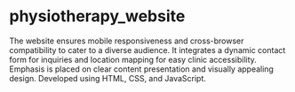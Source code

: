 # physiotherapy_website
The website ensures mobile responsiveness and cross-browser compatibility to cater to a diverse audience. It integrates a dynamic contact form for inquiries and location mapping for easy clinic accessibility. Emphasis is placed on clear content presentation and visually appealing design. Developed using HTML, CSS, and JavaScript.
